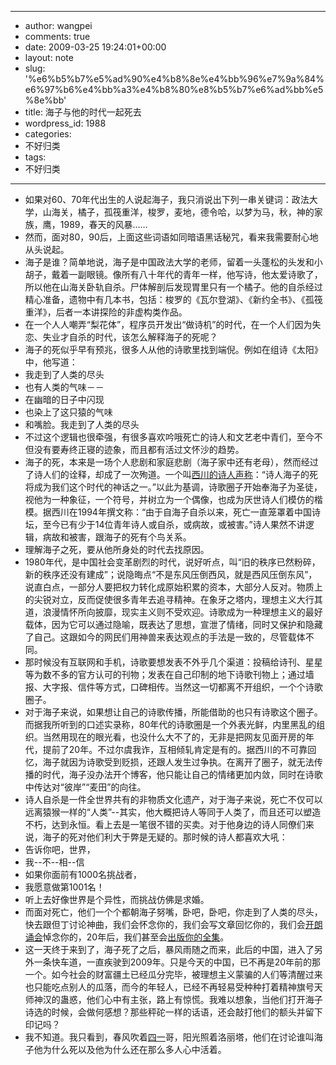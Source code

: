 - --
- author: wangpei
- comments: true
- date: 2009-03-25 19:24:01+00:00
- layout: note
- slug: '%e6%b5%b7%e5%ad%90%e4%b8%8e%e4%bb%96%e7%9a%84%e6%97%b6%e4%bb%a3%e4%b8%80%e8%b5%b7%e6%ad%bb%e5%8e%bb'
- title: 海子与他的时代一起死去
- wordpress_id: 1988
- categories:
- 不好归类
- tags:
- 不好归类
- --
- 如果对60、70年代出生的人说起海子，我只消说出下列一串关键词：政法大学，山海关，橘子，孤筏重洋，梭罗，麦地，德令哈，以梦为马，秋，神的家族，鹰，1989，春天的风暴……
- 然而，面对80，90后，上面这些词语如同暗语黑话秘咒，看来我需要耐心地从头说起。
- 海子是谁？简单地说，海子是中国政法大学的老师，留着一头蓬松的头发和小胡子，戴着一副眼镜。像所有八十年代的青年一样，他写诗，他太爱诗歌了，所以他在山海关卧轨自杀。尸体解剖后发现胃里只有一个橘子。他的自杀经过精心准备，遗物中有几本书，包括：梭罗的《瓦尔登湖》、《新约全书》、《孤筏重洋》，后者一本讲探险的非虚构类作品。
- 在一个人人嘲弄“梨花体”，程序员开发出“做诗机”的时代，在一个人们因为失恋、失业才自杀的时代，该怎么解释海子的死呢？
- 海子的死似乎早有预兆，很多人从他的诗歌里找到端倪。例如在组诗《太阳》中，他写道：
- 我走到了人类的尽头
- 也有人类的气味－－
- 在幽暗的日子中闪现
- 也染上了这只猿的气味
- 和嘴脸。我走到了人类的尽头
- 不过这个逻辑也很牵强，有很多喜欢吟哦死亡的诗人和文艺老中青们，至今不但没有要寿终正寝的迹象，而且都有活过文怀沙的趋势。
- 海子的死，本来是一场个人悲剧和家庭悲剧（海子家中还有老母），然而经过了诗人们的诠释，却成了一次殉道。一个叫[西川的诗人声称](http://ebook.1001a.com/UploadFiles_6143/ebookhtml/ebookhtml%5C%E6%B5%B7%E5%AD%90%E8%AF%97%E5%85%A8%E7%BC%96/n01.htm)：“诗人海子的死将成为我们这个时代的神话之一。”以此为基调，诗歌圈子开始奉海子为圣徒，视他为一种象征，一个符号，并树立为一个偶像，也成为厌世诗人们模仿的楷模。据西川在1994年撰文称：“由于自海子自杀以来，死亡一直笼罩着中国诗坛，至今已有少于14位青年诗人或自杀，或病故，或被害。”诗人果然不讲逻辑，病故和被害，跟海子的死有个鸟关系。
- 理解海子之死，要从他所身处的时代去找原因。
- 1980年代，是中国社会变革剧烈的时代，说好听点，叫“旧的秩序已然粉碎，新的秩序还没有建成”；说隐晦点“不是东风压倒西风，就是西风压倒东风”，说直白点，一部分人要把权力转化成原始积累的资本，大部分人反对。物质上的尖锐对立，反而促使很多青年去追寻精神。在象牙之塔内，理想主义大行其道，浪漫情怀所向披靡，现实主义则不受欢迎。诗歌成为一种理想主义的最好载体，因为它可以通过隐喻，既表达了思想，宣泄了情绪，同时又保护和隐藏了自己。这跟如今的网民们用神兽来表达观点的手法是一致的，尽管载体不同。
- 那时候没有互联网和手机，诗歌要想发表不外乎几个渠道：投稿给诗刊、星星等为数不多的官方认可的刊物；发表在自己印制的地下诗歌刊物上；通过墙报、大字报、信件等方式，口碑相传。当然这一切都离不开组织，一个个诗歌圈子。
- 对于海子来说，如果想让自己的诗歌传播，所能借助的也只有诗歌这个圈子。而据我所听到的口述实录称，80年代的诗歌圈是一个外表光鲜，内里黑乱的组织。当然用现在的眼光看，也没什么大不了的，无非是把网友见面开房的年代，提前了20年。不过尔虞我诈，互相倾轧肯定是有的。据西川的不可靠回忆，海子就因为诗歌受到贬损，还跟人发生过争执。在离开了圈子，就无法传播的时代，海子没办法开个博客，他只能让自己的情绪更加内敛，同时在诗歌中传达对“彼岸”“麦田”的向往。
- 诗人自杀是一件全世界共有的非物质文化遗产，对于海子来说，死亡不仅可以远离猿猴一样的“人类”--其实，他大概把诗人等同于人类了，而且还可以塑造不朽，达到永恒。看上去是一笔很不错的买卖。对于他身边的诗人同僚们来说，海子的死对他们利大于弊是无疑的。那时候的诗人都喜欢大吼：
- 告诉你吧，世界，
- 我--不--相--信
- 如果你面前有1000名挑战者，
- 我愿意做第1001名！
- 听上去好像世界是个异性，而挑战仿佛是求婚。
- 而面对死亡，他们一个个都朝海子努嘴，卧吧，卧吧，你走到了人类的尽头，快去跟但丁讨论神曲，我们会怀念你的，我们会写文章回忆你的，我们会[开朗诵会](http://www.bimuyu.com/blog/archives/71547038.shtml)悼念你的，20年后，我们甚至会[出版你的全集](http://www.douban.com/subject/3610681/?i=0)。
- 这一天终于来到了，海子死了之后，暴风雨随之而来，此后的中国，进入了另外一条快车道，一直疾驶到2009年。只是今天的中国，已不再是20年前的那一个。如今社会的财富疆土已经瓜分完毕，被理想主义蒙骗的人们等清醒过来也只能吃点别人的瓜落，而今的年轻人，已经不再轻易受种种打着精神旗号天师神汉的蛊惑，他们心中有主张，路上有惊慌。我难以想象，当他们打开海子诗选的时候，会做何感想？那些秤砣一样的话语，还会敲打他们的额头并留下印记吗？
- 我不知道。我只看到，春风吹着[四一](http://ssnly100.blog.163.com/blog/)哥，阳光照着洛丽塔，他们在讨论谁叫海子他为什么死以及他为什么还在那么多人心中活着。
